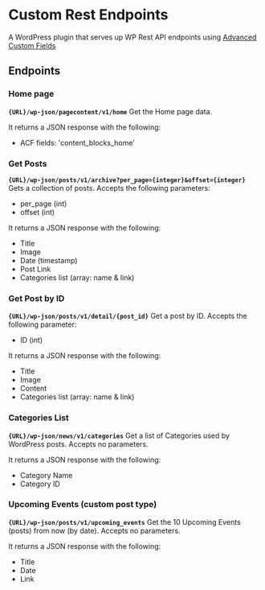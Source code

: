 # Custom Rest Endpoints

A WordPress plugin that serves up WP Rest API endpoints using [Advanced Custom Fields](https://www.advancedcustomfields.com)

## Endpoints

### Home page
**`{URL}/wp-json/pagecontent/v1/home`**
Get the Home page data.

It returns a JSON response with the following:
- ACF fields: 'content_blocks_home'

### Get Posts
**`{URL}/wp-json/posts/v1/archive?per_page={integer}&offset={integer}`**
Gets a collection of posts. Accepts the following parameters:
- per_page (int)
- offset (int)

It returns a JSON response with the following:
- Title
- Image
- Date (timestamp)
- Post Link
- Categories list (array: name & link)

### Get Post by ID
**`{URL}/wp-json/posts/v1/detail/{post_id}`**
Get a post by ID. Accepts the following parameter:
- ID (int)

It returns a JSON response with the following:
- Title
- Image
- Content
- Categories list (array: name & link)

### Categories List
**`{URL}/wp-json/news/v1/categories`**
Get a list of Categories used by WordPress posts. Accepts no parameters.

It returns a JSON response with the following:
- Category Name
- Category ID

### Upcoming Events (custom post type)
**`{URL}/wp-json/posts/v1/upcoming_events`**
Get the 10 Upcoming Events (posts) from now (by date). Accepts no parameters.

It returns a JSON response with the following:
- Title
- Date
- Link